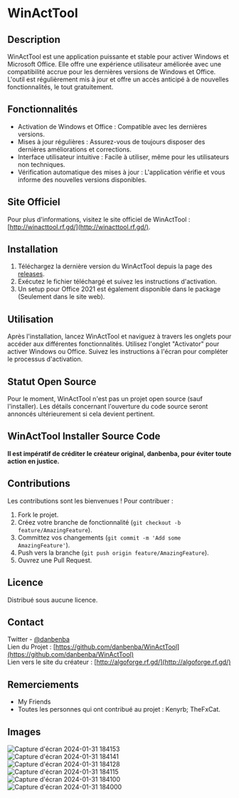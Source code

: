 # WinActTool

## Description
WinActTool est une application puissante et stable pour activer Windows et Microsoft Office. Elle offre une expérience utilisateur améliorée avec une compatibilité accrue pour les dernières versions de Windows et Office. L'outil est régulièrement mis à jour et offre un accès anticipé à de nouvelles fonctionnalités, le tout gratuitement.

## Fonctionnalités
- Activation de Windows et Office : Compatible avec les dernières versions.
- Mises à jour régulières : Assurez-vous de toujours disposer des dernières améliorations et corrections.
- Interface utilisateur intuitive : Facile à utiliser, même pour les utilisateurs non techniques.
- Vérification automatique des mises à jour : L'application vérifie et vous informe des nouvelles versions disponibles.

## Site Officiel
Pour plus d'informations, visitez le site officiel de WinActTool : [http://winacttool.rf.gd/](http://winacttool.rf.gd/).

## Installation
1. Téléchargez la dernière version du WinActTool depuis la page des [releases](https://github.com/danbenba/WinActTool/releases/tag/lastedversion).
2. Exécutez le fichier téléchargé et suivez les instructions d'activation.
3. Un setup pour Office 2021 est également disponible dans le package (Seulement dans le site web).

## Utilisation
Après l'installation, lancez WinActTool et naviguez à travers les onglets pour accéder aux différentes fonctionnalités. Utilisez l'onglet "Activator" pour activer Windows ou Office. Suivez les instructions à l'écran pour compléter le processus d'activation.

## Statut Open Source
Pour le moment, WinActTool n'est pas un projet open source (sauf l'installer). Les détails concernant l'ouverture du code source seront annoncés ultérieurement si cela devient pertinent.

## WinActTool Installer Source Code

**Il est impératif de créditer le créateur original, danbenba, pour éviter toute action en justice.**


## Contributions
Les contributions sont les bienvenues ! Pour contribuer :
1. Fork le projet.
2. Créez votre branche de fonctionnalité (`git checkout -b feature/AmazingFeature`).
3. Committez vos changements (`git commit -m 'Add some AmazingFeature'`).
4. Push vers la branche (`git push origin feature/AmazingFeature`).
5. Ouvrez une Pull Request.

## Licence
Distribué sous aucune licence.

## Contact
Twitter - [@danbenba](https://twitter.com/danbenba_dev)  
Lien du Projet : [https://github.com/danbenba/WinActTool](https://github.com/danbenba/WinActTool)  
Lien vers le site du créateur : [http://algoforge.rf.gd/](http://algoforge.rf.gd/)


## Remerciements
- My Friends
- Toutes les personnes qui ont contribué au projet : Kenyrb; TheFxCat.

## Images
![Capture d'écran 2024-01-31 184153](https://github.com/danbenba/WinActTool/assets/89309539/c2dc03bc-c1c5-4e66-9f71-df6ccc401170)
![Capture d'écran 2024-01-31 184141](https://github.com/danbenba/WinActTool/assets/89309539/a9dbc2cc-eb6b-4059-a137-9cd4cae2a28b)
![Capture d'écran 2024-01-31 184128](https://github.com/danbenba/WinActTool/assets/89309539/27755d2b-8365-4042-8138-6d4c42a815b0)
![Capture d'écran 2024-01-31 184115](https://github.com/danbenba/WinActTool/assets/89309539/b73d8c4e-a625-4eea-8500-779d95e6ad0a)
![Capture d'écran 2024-01-31 184100](https://github.com/danbenba/WinActTool/assets/89309539/e9a00266-463d-4099-9121-540d945c0140)
![Capture d'écran 2024-01-31 184000](https://github.com/danbenba/WinActTool/assets/89309539/34f9d2ef-59cb-46a4-84f3-701453519af9)


